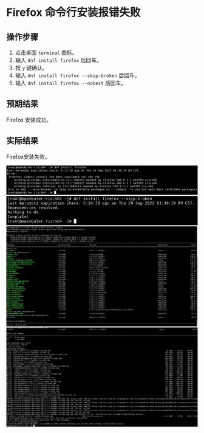 # Firefox 命令行安装报错失败

## 操作步骤

1. 点击桌面 `terminal` 图标。
2. 输入 `dnf install firefox` 后回车。
3. 按 `y` 键确认。
4. 输入 `dnf install firefox --skip-broken` 后回车。
5. 输入 `dnf install firefox --nobest` 后回车。

## 预期结果

Firefox 安装成功。

## 实际结果

Firefox安装失败。

![firefox安装失败1](./img/firefox安装失败1.png)
![firefox安装失败2](./img/firefox安装失败2.png)
![firefox安装失败3](./img/firefox安装失败3.png)
![firefox安装失败4](./img/firefox安装失败4.png)